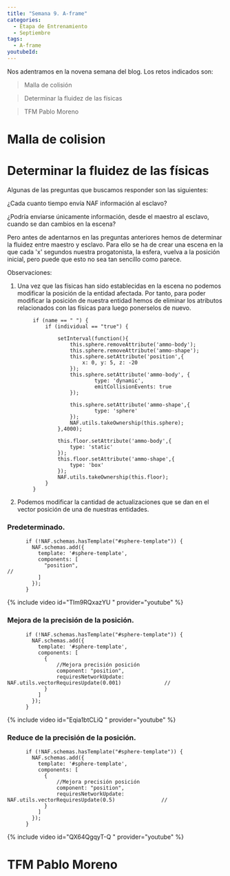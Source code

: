 ```yaml
---
title: "Semana 9. A-frame"
categories:
  - Etapa de Entrenamiento
  - Septiembre
tags:
  - A-frame
youtubeId: 
---
```



Nos adentramos en la novena semana del blog. Los retos indicados son:

> Malla de colisión

> Determinar la fluidez de las físicas

> TFM Pablo Moreno


# Malla de colision

# Determinar la fluidez de las físicas

Algunas de las preguntas que buscamos responder son las siguientes:

¿Cada cuanto tiempo envía NAF información al esclavo?

¿Podría enviarse únicamente información, desde el maestro al esclavo, cuando se dan cambios en la escena?

Pero antes de adentarnos en las preguntas anteriores hemos de determinar la fluidez entre maestro y esclavo. Para ello se ha de crear una escena en la que cada 'x' segundos nuestra progatonista, la esfera, vuelva a la posición inicial, pero puede que esto no sea tan sencillo como parece.

Observaciones:

1. Una vez que las físicas han sido establecidas en la escena no podemos modificar la posición de la entidad afectada. Por tanto, para poder modificar la posición de nuestra entidad hemos de eliminar los atributos relacionados con las físicas para luego ponerselos de nuevo. 

            if (name == " ") {
                if (individual == "true") {
                    
                    setInterval(function(){
                        this.sphere.removeAttribute('ammo-body');
                        this.sphere.removeAttribute('ammo-shape');
                        this.sphere.setAttribute('position',{
                            x: 0, y: 5, z: -20
                        });
                        this.sphere.setAttribute('ammo-body', {
                                type: 'dynamic',
                                emitCollisionEvents: true
                        });

                        this.sphere.setAttribute('ammo-shape',{
                                type: 'sphere'
                        });
                        NAF.utils.takeOwnership(this.sphere);
                    },4000);

                    this.floor.setAttribute('ammo-body',{
                        type: 'static'
                    });
                    this.floor.setAttribute('ammo-shape',{
                        type: 'box'
                    });
                    NAF.utils.takeOwnership(this.floor);
                }
            }
2. Podemos modificar la cantidad de actualizaciones que se dan en el vector posición de una de nuestras entidades.

### Predeterminado.

          if (!NAF.schemas.hasTemplate("#sphere-template")) {
            NAF.schemas.add({
              template: '#sphere-template',
              components: [
                "position",                                                                   //
              ]
            });
          }

{% include video id="Tlm9RQxazYU " provider="youtube" %}

### Mejora de la precisión de la posición. 

          if (!NAF.schemas.hasTemplate("#sphere-template")) {
            NAF.schemas.add({
              template: '#sphere-template',
              components: [
                {
                    //Mejora precisión posición
                    component: "position",
                    requiresNetworkUpdate: NAF.utils.vectorRequiresUpdate(0.001)              //
                }
              ]
            });
          }

{% include video id="Eqia1btCLiQ " provider="youtube" %}

### Reduce de la precisión de la posición. 

          if (!NAF.schemas.hasTemplate("#sphere-template")) {
            NAF.schemas.add({
              template: '#sphere-template',
              components: [
                {
                    //Mejora precisión posición
                    component: "position",
                    requiresNetworkUpdate: NAF.utils.vectorRequiresUpdate(0.5)               //
                }
              ]
            });
          }

{% include video id="QX64QgqyT-Q " provider="youtube" %}



# TFM Pablo Moreno

